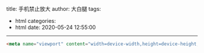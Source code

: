title: 手机禁止放大
author: 大白腿
tags:
  - html
categories:
  - html
date: 2020-05-24 12:55:00
---
```html
<meta name="viewport" content="width=device-width,height=device-height,inital-scale=1.0,maximum-scale=1.0,user-scalable=no;">
```